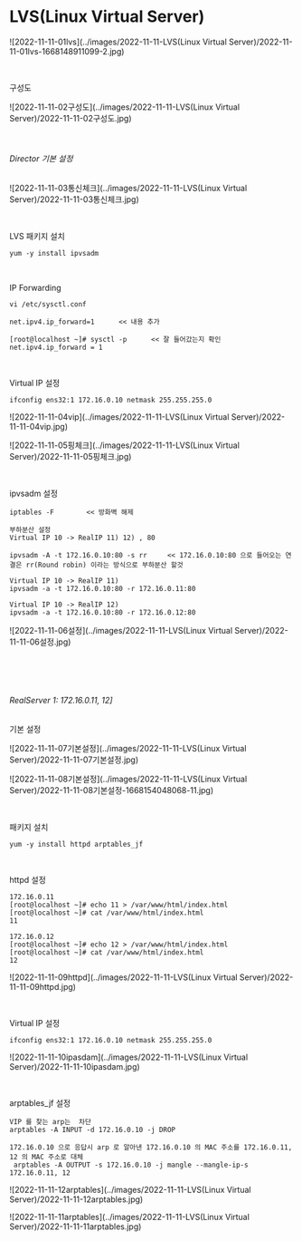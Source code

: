 # LVS(Linux Virtual Server)

![2022-11-11-01lvs](../images/2022-11-11-LVS(Linux Virtual Server)/2022-11-11-01lvs-1668148911099-2.jpg)

<br>

구성도

![2022-11-11-02구성도](../images/2022-11-11-LVS(Linux Virtual Server)/2022-11-11-02구성도.jpg)

<br>

###### Director 기본 설정

![2022-11-11-03통신체크](../images/2022-11-11-LVS(Linux Virtual Server)/2022-11-11-03통신체크.jpg)

<br>

LVS 패키지 설치

```
yum -y install ipvsadm
```

<br>

IP Forwarding

```
vi /etc/sysctl.conf

net.ipv4.ip_forward=1      << 내용 추가

[root@localhost ~]# sysctl -p      << 잘 들어갔는지 확인
net.ipv4.ip_forward = 1                
```

<br>

Virtual IP 설정

```
ifconfig ens32:1 172.16.0.10 netmask 255.255.255.0
```

![2022-11-11-04vip](../images/2022-11-11-LVS(Linux Virtual Server)/2022-11-11-04vip.jpg)

![2022-11-11-05핑체크](../images/2022-11-11-LVS(Linux Virtual Server)/2022-11-11-05핑체크.jpg)

<br>

ipvsadm 설정

```
iptables -F        << 방화벽 해제

부하분산 설정
Virtual IP 10 -> RealIP 11) 12) , 80

ipvsadm -A -t 172.16.0.10:80 -s rr     << 172.16.0.10:80 으로 들어오는 연결은 rr(Round robin) 이라는 방식으로 부하분산 할것  

Virtual IP 10 -> RealIP 11)
ipvsadm -a -t 172.16.0.10:80 -r 172.16.0.11:80

Virtual IP 10 -> RealIP 12) 
ipvsadm -a -t 172.16.0.10:80 -r 172.16.0.12:80
```

![2022-11-11-06설정](../images/2022-11-11-LVS(Linux Virtual Server)/2022-11-11-06설정.jpg)

<br>

<br>

<br>

###### RealServer 1: 172.16.0.11, 12]

기본 설정

![2022-11-11-07기본설정](../images/2022-11-11-LVS(Linux Virtual Server)/2022-11-11-07기본설정.jpg)

![2022-11-11-08기본설정](../images/2022-11-11-LVS(Linux Virtual Server)/2022-11-11-08기본설정-1668154048068-11.jpg)

<br>

패키지 설치

```
yum -y install httpd arptables_jf
```

<br>

httpd 설정

```
172.16.0.11
[root@localhost ~]# echo 11 > /var/www/html/index.html
[root@localhost ~]# cat /var/www/html/index.html
11

172.16.0.12
[root@localhost ~]# echo 12 > /var/www/html/index.html
[root@localhost ~]# cat /var/www/html/index.html
12
```

![2022-11-11-09httpd](../images/2022-11-11-LVS(Linux Virtual Server)/2022-11-11-09httpd.jpg)

<br>

Virtual IP 설정 

```
ifconfig ens32:1 172.16.0.10 netmask 255.255.255.0
```

![2022-11-11-10ipasdam](../images/2022-11-11-LVS(Linux Virtual Server)/2022-11-11-10ipasdam.jpg)

<br>

arptables_jf 설정 

```
VIP 를 찾는 arp는  차단
arptables -A INPUT -d 172.16.0.10 -j DROP 

172.16.0.10 으로 응답시 arp 로 알아낸 172.16.0.10 의 MAC 주소를 172.16.0.11, 12 의 MAC 주소로 대체
 arptables -A OUTPUT -s 172.16.0.10 -j mangle --mangle-ip-s 172.16.0.11, 12
```

![2022-11-11-12arptables](../images/2022-11-11-LVS(Linux Virtual Server)/2022-11-11-12arptables.jpg)

![2022-11-11-11arptables](../images/2022-11-11-LVS(Linux Virtual Server)/2022-11-11-11arptables.jpg)

<br>



